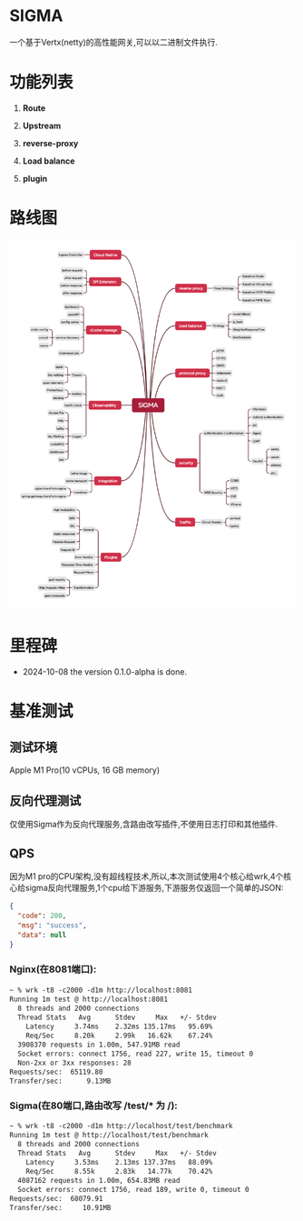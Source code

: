 # SIGMA

一个基于Vertx(netty)的高性能网关,可以以二进制文件执行.

# 功能列表

1. **Route**
2. **Upstream**
3. **reverse-proxy**
4. **Load balance**

5. **plugin**

# 路线图

![ROADMAP](./image/SIGMA-ROADMAP.png)

# 里程碑

- 2024-10-08 the version 0.1.0-alpha is done.

# 基准测试

## 测试环境

Apple M1 Pro(10 vCPUs, 16 GB memory)

## 反向代理测试

仅使用Sigma作为反向代理服务,含路由改写插件,不使用日志打印和其他插件.

## QPS

因为M1 pro的CPU架构,没有超线程技术,所以,本次测试使用4个核心给wrk,4个核心给sigma反向代理服务,1个cpu给下游服务,下游服务仅返回一个简单的JSON:

```json
{
  "code": 200,
  "msg": "success",
  "data": null
}
```

### Nginx(在8081端口):

```wiki
~ % wrk -t8 -c2000 -d1m http://localhost:8081
Running 1m test @ http://localhost:8081
  8 threads and 2000 connections
  Thread Stats   Avg      Stdev     Max   +/- Stdev
    Latency     3.74ms    2.32ms 135.17ms   95.69%
    Req/Sec     8.20k     2.99k   16.62k    67.24%
  3908370 requests in 1.00m, 547.91MB read
  Socket errors: connect 1756, read 227, write 15, timeout 0
  Non-2xx or 3xx responses: 28
Requests/sec:  65119.80
Transfer/sec:      9.13MB
```

### Sigma(在80端口,路由改写 /test/* 为 /):

```wiki
~ % wrk -t8 -c2000 -d1m http://localhost/test/benchmark   
Running 1m test @ http://localhost/test/benchmark
  8 threads and 2000 connections
  Thread Stats   Avg      Stdev     Max   +/- Stdev
    Latency     3.53ms    2.13ms 137.37ms   88.09%
    Req/Sec     8.55k     2.83k   14.77k    70.42%
  4087162 requests in 1.00m, 654.83MB read
  Socket errors: connect 1756, read 189, write 0, timeout 0
Requests/sec:  68079.91
Transfer/sec:     10.91MB
```


